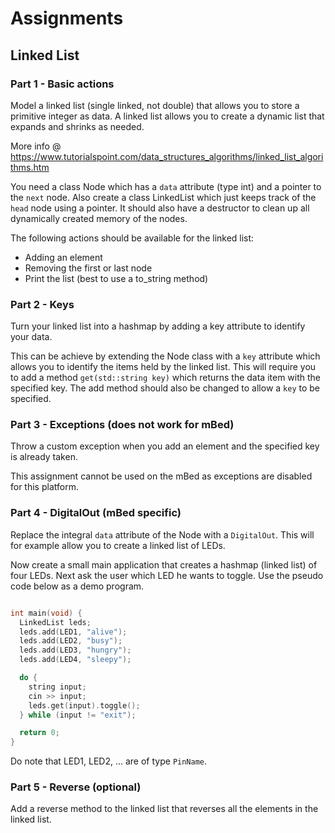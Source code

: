# Assignments

## Linked List

### Part 1 - Basic actions

Model a linked list (single linked, not double) that allows you to store a primitive integer as data.
A linked list allows you to create a dynamic list that expands and shrinks as needed.

More info @ https://www.tutorialspoint.com/data_structures_algorithms/linked_list_algorithms.htm

You need a class Node which has a `data` attribute (type int) and a pointer to the `next` node.
Also create a class LinkedList which just keeps track of the `head` node using a pointer. It should also
have a destructor to clean up all dynamically created memory of the nodes.

The following actions should be available for the linked list:
* Adding an element
* Removing the first or last node
* Print the list (best to use a to_string method)

### Part 2 - Keys

Turn your linked list into a hashmap by adding a key attribute to identify your data.

This can be achieve by extending the Node class with a `key` attribute which allows you to identify the items held by the linked list.
This will require you to add a method `get(std::string key)` which returns the data item with the specified key.
The add method should also be changed to allow a `key` to be specified.

### Part 3 - Exceptions (does not work for mBed)

Throw a custom exception when you add an element and the specified key is already taken.

This assignment cannot be used on the mBed as exceptions are disabled for this platform.

### Part 4 - DigitalOut (mBed specific)

Replace the integral `data` attribute of the Node with a `DigitalOut`. This will for example allow you to create a linked list of LEDs.

Now create a small main application that creates a hashmap (linked list) of four LEDs. Next ask the user which LED he wants to toggle. Use the pseudo code below as a demo program.

```c++

int main(void) {
  LinkedList leds;
  leds.add(LED1, "alive");
  leds.add(LED2, "busy");
  leds.add(LED3, "hungry");
  leds.add(LED4, "sleepy");

  do {
    string input;
    cin >> input;
    leds.get(input).toggle();
  } while (input != "exit");

  return 0;
}
```

Do note that LED1, LED2, ... are of type `PinName`.

### Part 5 - Reverse (optional)

Add a reverse method to the linked list that reverses all the elements in the linked list.
